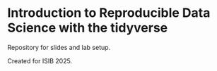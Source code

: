 # Introduction to Reproducible Data Science with the tidyverse

Repository for slides and lab setup.

Created for ISIB 2025.
